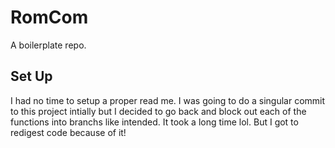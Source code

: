 # RomCom

A boilerplate repo. 

## Set Up
I had no time to setup a proper read me. I was going to do a singular commit to this project intially but I decided to go back and block out each of the functions into branchs like intended. It took a long time lol. But I got to redigest code because of it!
